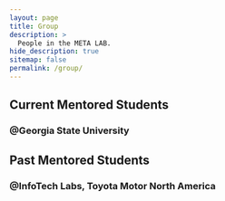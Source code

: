 ```yaml
---
layout: page
title: Group
description: >
  People in the META LAB.
hide_description: true
sitemap: false
permalink: /group/
---
```


## Current Mentored Students 

### @Georgia State University

## Past Mentored Students 

### @InfoTech Labs, Toyota Motor North America


